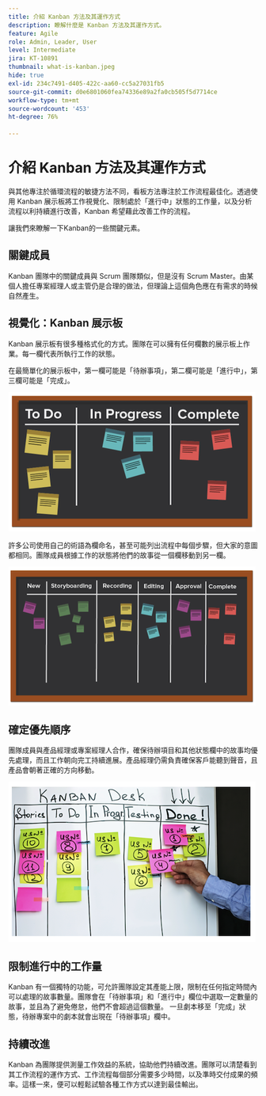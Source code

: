```yaml
---
title: 介紹 Kanban 方法及其運作方式
description: 瞭解什麼是 Kanban 方法及其運作方式。
feature: Agile
role: Admin, Leader, User
level: Intermediate
jira: KT-10891
thumbnail: what-is-kanban.jpeg
hide: true
exl-id: 234c7491-d405-422c-aa60-cc5a27031fb5
source-git-commit: d0e6801060fea74336e89a2fa0cb505f5d7714ce
workflow-type: tm+mt
source-wordcount: '453'
ht-degree: 76%

---
```


# 介紹 Kanban 方法及其運作方式

與其他專注於循環流程的敏捷方法不同，看板方法專注於工作流程最佳化。透過使用 Kanban 展示板將工作視覺化、限制處於「進行中」狀態的工作量，以及分析流程以利持續進行改善，Kanban 希望藉此改善工作的流程。


讓我們來瞭解一下Kanban的一些關鍵元素。



## 關鍵成員

Kanban 團隊中的關鍵成員與 Scrum 團隊類似，但是沒有 Scrum Master。由某個人擔任專案經理人或主管仍是合理的做法，但理論上這個角色應在有需求的時候自然產生。

## 視覺化：Kanban 展示板

Kanban 展示板有很多種格式化的方式。團隊在可以擁有任何欄數的展示板上作業。每一欄代表所執行工作的狀態。

在最簡單化的展示板中，第一欄可能是「待辦事項」，第二欄可能是「進行中」，第三欄可能是「完成」。

![黑板和便利貼](assets/agile4-01.png)

許多公司使用自己的術語為欄命名，甚至可能列出流程中每個步驟，但大家的意圖都相同。團隊成員根據工作的狀態將他們的故事從一個欄移動到另一欄。

![黑板和便利貼](assets/agile4-02.png)

## 確定優先順序

團隊成員與產品經理或專案經理人合作，確保待辦項目和其他狀態欄中的故事均優先處理，而且工作朝向完工持續進展。產品經理仍需負責確保客戶能聽到聲音，且產品會朝著正確的方向移動。

![Kanban 白板](assets/agile4-03.png)

## 限制進行中的工作量

Kanban 有一個獨特的功能，可允許團隊設定其產能上限，限制在任何指定時間內可以處理的故事數量。團隊會在「待辦事項」和「進行中」欄位中選取一定數量的故事，並且為了避免倦怠，他們不會超過這個數量。 一旦劇本移至「完成」狀態，待辦專案中的劇本就會出現在「待辦事項」欄中。

## 持續改進

Kanban 為團隊提供測量工作效益的系統，協助他們持續改進。團隊可以清楚看到其工作流程的運作方式、工作流程每個部分需要多少時間，以及準時交付成果的頻率。這樣一來，便可以輕鬆試驗各種工作方式以達到最佳輸出。
